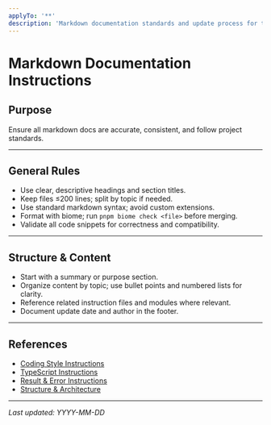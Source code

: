 ```yaml
---
applyTo: '**'
description: 'Markdown documentation standards and update process for this project.'
---
```


# Markdown Documentation Instructions

## Purpose

Ensure all markdown docs are accurate, consistent, and follow project standards.

---

## General Rules

- Use clear, descriptive headings and section titles.
- Keep files ≤200 lines; split by topic if needed.
- Use standard markdown syntax; avoid custom extensions.
- Format with biome; run `pnpm biome check <file>` before merging.
- Validate all code snippets for correctness and compatibility.

---

## Structure & Content

- Start with a summary or purpose section.
- Organize content by topic; use bullet points and numbered lists for clarity.
- Reference related instruction files and modules where relevant.
- Document update date and author in the footer.

---

## References

- [Coding Style Instructions](./coding-style.instructions.md)
- [TypeScript Instructions](./coding-style.instructions.md)
- [Result & Error Instructions](./result-error.instructions.md)
- [Structure & Architecture](./structure-architecture.instructions.md)

---

_Last updated: YYYY-MM-DD_
